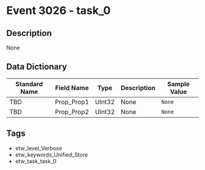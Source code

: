# Event 3026 - task_0

## Description
None

## Data Dictionary
|Standard Name|Field Name|Type|Description|Sample Value|
|---|---|---|---|---|
|TBD|Prop_Prop1|UInt32|None|`None`|
|TBD|Prop_Prop2|UInt32|None|`None`|

## Tags
* etw_level_Verbose
* etw_keywords_Unified_Store
* etw_task_task_0